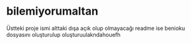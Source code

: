 # bilemiyorumaltan
Üstteki proje ismi alttaki dışa açık olup olmayacağı readme ise benioku dosyasını oluşturulup oluşturuulakndahouefh
